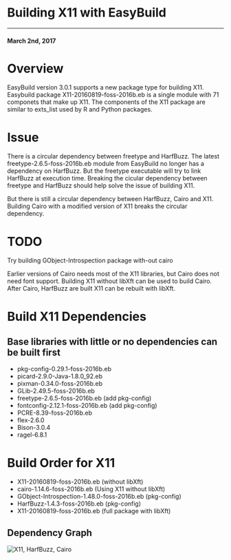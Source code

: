 # Building X11 with EasyBuild

---
#### March 2nd, 2017

# Overview
EasyBuild version 3.0.1 supports a new package type for building X11. Easybuild
package X11-20160819-foss-2016b.eb is a single module with 71 componets
that make up X11.  The components of the X11 package are similar to
exts_list used by R and Python packages.

# Issue
There is a circular dependency between freetype and HarfBuzz. The latest 
freetype-2.6.5-foss-2016b.eb module from EasyBuild no longer has a dependency
on HarfBuzz. But the freetype executable will try to link HarfBuzz at
execution time. Breaking the cicular dependency between freetype and HarfBuzz
should help solve the issue of building X11.

But there is still a circular dependency between HarfBuzz, Cairo and X11.
Building Cairo with a modified version of X11 breaks the circular dependency.

# TODO
Try building GObject-Introspection package with-out cairo

Earlier versions of Cairo needs most of the X11 libraries, but Cairo does not 
need font support. Building X11 without libXft can be used to build Cairo.
After Cairo, HarfBuzz are built X11 can be rebuilt with libXft.

# Build X11 Dependencies 
## Base libraries with little or no dependencies can be built first
 * pkg-config-0.29.1-foss-2016b.eb
 * picard-2.9.0-Java-1.8.0_92.eb
 * pixman-0.34.0-foss-2016b.eb
 * GLib-2.49.5-foss-2016b.eb
 * freetype-2.6.5-foss-2016b.eb  (add pkg-config)
 * fontconfig-2.12.1-foss-2016b.eb  (add pkg-config)
 * PCRE-8.39-foss-2016b.eb
 * flex-2.6.0
 * Bison-3.0.4
 * ragel-6.8.1

# Build Order for X11
 * X11-20160819-foss-2016b.eb (without libXft)
 * cairo-1.14.6-foss-2016b.eb  (Using X11 without libXft)
 * GObject-Introspection-1.48.0-foss-2016b.eb  (pkg-config)
 * HarfBuzz-1.4.3-foss-2016b.eb  (pkg-config)
 * X11-20160819-foss-2016b.eb (full package with libXft)

## Dependency Graph 
![X11, HarfBuzz, Cairo](https://fredhutch.github.io/easybuild-life-sciences/X11-project.svg?raw=true)
